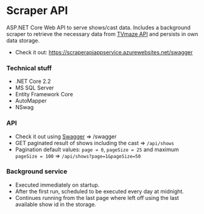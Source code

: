 # Scraper API
ASP.NET Core Web API to serve shows/cast data. Includes a background scraper to retrieve the necessary data from [TVmaze API](http://www.tvmaze.com/api) and persists in own data storage.

* Check it out: https://scraperapiappservice.azurewebsites.net/swagger

### Technical stuff
* .NET Core 2.2
* MS SQL Server
* Entity Framework Core
* AutoMapper
* NSwag

### API
* Check it out using [Swagger](https://scraperapiappservice.azurewebsites.net/swagger) => /swagger
* GET paginated result of shows including the cast => `/api/shows`
* Pagination default values: `page = 0`, `pageSize = 25` and maximum `pageSize = 100` => `/api/shows?page=1&pageSize=50`

### Background service
* Executed immediately on startup.
* After the first run, scheduled to be executed every day at midnight.
* Continues running from the last page where left off using the last available show id in the storage.
